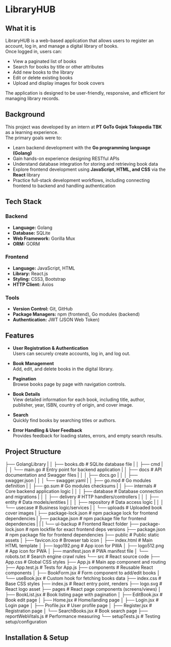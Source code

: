 # LibraryHUB

## What it is
LibraryHUB is a web-based application that allows users to register an account, log in, and manage a digital library of books.  
Once logged in, users can:
- View a paginated list of books
- Search for books by title or other attributes
- Add new books to the library
- Edit or delete existing books
- Upload and display images for book covers

The application is designed to be user-friendly, responsive, and efficient for managing library records.

## Background
This project was developed by an intern at **PT GoTo Gojek Tokopedia TBK** as a learning experience.  
The primary goals were to:
- Learn backend development with the **Go programming language (Golang)**
- Gain hands-on experience designing RESTful APIs
- Understand database integration for storing and retrieving book data
- Explore frontend development using **JavaScript, HTML, and CSS** via the **React** library
- Practice full-stack development workflows, including connecting frontend to backend and handling authentication

## Tech Stack

### Backend
- **Language:** Golang  
- **Database:** SQLite  
- **Web Framework:** Gorilla Mux  
- **ORM:** GORM

### Frontend
- **Language:** JavaScript, HTML  
- **Library:** React.js  
- **Styling:** CSS3, Bootstrap  
- **HTTP Client:** Axios

### Tools
- **Version Control:** Git, GitHub  
- **Package Managers:** npm (frontend), Go modules (backend)  
- **Authentication:** JWT (JSON Web Token)

## Features

- **User Registration & Authentication**  
  Users can securely create accounts, log in, and log out.

- **Book Management**  
  Add, edit, and delete books in the digital library.

- **Pagination**  
  Browse books page by page with navigation controls.

- **Book Details**  
  View detailed information for each book, including title, author, publisher, year, ISBN, country of origin, and cover image.

- **Search**  
  Quickly find books by searching titles or authors.

- **Error Handling & User Feedback**  
  Provides feedback for loading states, errors, and empty search results.


## Project Structure

├── GolangLibrary
|   │   ├── books.db                   # SQLite database file
|   │   ├── cmd
|   │   │   └── main.go               # Entry point for backend application
|   │   ├── docs                      # API documentation and Swagger files
|   │   │   ├── docs.go
|   │   │   ├── swagger.json
|   │   │   └── swagger.yaml
|   │   ├── go.mod                    # Go modules definition
|   │   ├── go.sum                    # Go modules checksums
|   │   ├── internals                 # Core backend application logic
|   │   │   ├── database             # Database connection and migrations
|   │   │   ├── delivery             # HTTP handlers/controllers
|   │   │   ├── entity               # Data models/entities
|   │   │   ├── repository           # Data access logic
|   │   │   └── usecase              # Business logic/services
|   │   └── uploads                  # Uploaded book cover images
|   ├── package-lock.json             # npm package lock for frontend dependencies
|   ├── package.json                  # npm package file for frontend dependencies
|
|
|
└── ui-backup                    # Frontend React folder
    ├── package-lock.json            # npm lockfile for exact frontend deps versions
    ├── package.json                # npm package file for frontend dependencies
    ├── public                      # Public static assets
    │   ├── favicon.ico             # Browser tab icon
    │   ├── index.html              # Main HTML template
    │   ├── logo192.png             # App icon for PWA
    │   ├── logo512.png             # App icon for PWA
    │   ├── manifest.json           # PWA manifest file
    │   └── robots.txt              # Search engine crawl rules
    └── src                         # React source code
        ├── App.css                # Global CSS styles
        ├── App.js                 # Main app component and routing
        ├── App.test.js            # Tests for App.js
        ├── components             # Reusable React components
        │   ├── BookForm.jsx       # Form component to add/edit books
        │   └── useBook.jsx        # Custom hook for fetching books data
        ├── index.css              # Base CSS styles
        ├── index.js               # React entry point, renders <App />
        ├── logo.svg               # React logo asset
        ├── pages                  # React page components (screens/views)
        │   ├── BookList.jsx       # Book listing page with pagination
        │   ├── EditBook.jsx       # Book edit page
        │   ├── Home.jsx           # Home/landing page
        │   ├── Login.jsx          # Login page
        │   ├── Profile.jsx        # User profile page
        │   ├── Register.jsx       # Registration page
        │   └── SearchBooks.jsx    # Book search page
        ├── reportWebVitals.js     # Performance measuring
        └── setupTests.js          # Testing setup/configuration


## Installation & Setup




